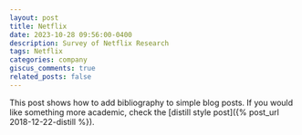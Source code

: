 ```yaml
---
layout: post
title: Netflix
date: 2023-10-28 09:56:00-0400
description: Survey of Netflix Research 
tags: Netflix
categories: company
giscus_comments: true
related_posts: false
---
```

This post shows how to add bibliography to simple blog posts. If you would like something more academic, check the [distill style post]({% post_url 2018-12-22-distill %}).
